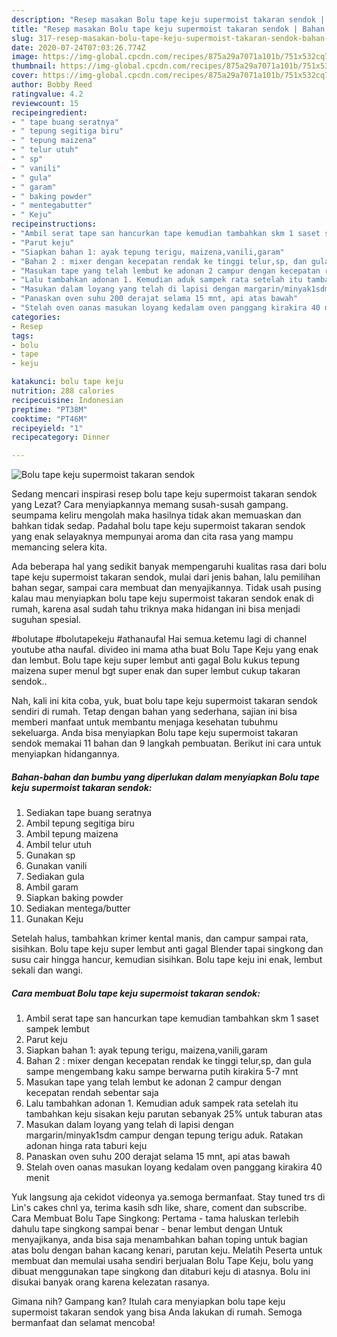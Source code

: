 ```yaml
---
description: "Resep masakan Bolu tape keju supermoist takaran sendok | Bahan Membuat Bolu tape keju supermoist takaran sendok Yang Menggugah Selera"
title: "Resep masakan Bolu tape keju supermoist takaran sendok | Bahan Membuat Bolu tape keju supermoist takaran sendok Yang Menggugah Selera"
slug: 317-resep-masakan-bolu-tape-keju-supermoist-takaran-sendok-bahan-membuat-bolu-tape-keju-supermoist-takaran-sendok-yang-menggugah-selera
date: 2020-07-24T07:03:26.774Z
image: https://img-global.cpcdn.com/recipes/875a29a7071a101b/751x532cq70/bolu-tape-keju-supermoist-takaran-sendok-foto-resep-utama.jpg
thumbnail: https://img-global.cpcdn.com/recipes/875a29a7071a101b/751x532cq70/bolu-tape-keju-supermoist-takaran-sendok-foto-resep-utama.jpg
cover: https://img-global.cpcdn.com/recipes/875a29a7071a101b/751x532cq70/bolu-tape-keju-supermoist-takaran-sendok-foto-resep-utama.jpg
author: Bobby Reed
ratingvalue: 4.2
reviewcount: 15
recipeingredient:
- " tape buang seratnya"
- " tepung segitiga biru"
- " tepung maizena"
- " telur utuh"
- " sp"
- " vanili"
- " gula"
- " garam"
- " baking powder"
- " mentegabutter"
- " Keju"
recipeinstructions:
- "Ambil serat tape san hancurkan tape kemudian tambahkan skm 1 saset sampek lembut"
- "Parut keju"
- "Siapkan bahan 1: ayak tepung terigu, maizena,vanili,garam"
- "Bahan 2 : mixer dengan kecepatan rendak ke tinggi telur,sp, dan gula sampe mengembang kaku sampe berwarna putih kirakira 5-7 mnt"
- "Masukan tape yang telah lembut ke adonan 2 campur dengan kecepatan rendah sebentar saja"
- "Lalu tambahkan adonan 1. Kemudian aduk sampek rata setelah itu tambahkan keju sisakan keju parutan sebanyak 25% untuk taburan atas"
- "Masukan dalam loyang yang telah di lapisi dengan margarin/minyak1sdm campur dengan tepung terigu aduk. Ratakan adonan hinga rata taburi keju"
- "Panaskan oven suhu 200 derajat selama 15 mnt, api atas bawah"
- "Stelah oven oanas masukan loyang kedalam oven panggang kirakira 40 menit"
categories:
- Resep
tags:
- bolu
- tape
- keju

katakunci: bolu tape keju 
nutrition: 288 calories
recipecuisine: Indonesian
preptime: "PT38M"
cooktime: "PT46M"
recipeyield: "1"
recipecategory: Dinner

---
```



![Bolu tape keju supermoist takaran sendok](https://img-global.cpcdn.com/recipes/875a29a7071a101b/751x532cq70/bolu-tape-keju-supermoist-takaran-sendok-foto-resep-utama.jpg)

Sedang mencari inspirasi resep bolu tape keju supermoist takaran sendok yang Lezat? Cara menyiapkannya memang susah-susah gampang. seumpama keliru mengolah maka hasilnya tidak akan memuaskan dan bahkan tidak sedap. Padahal bolu tape keju supermoist takaran sendok yang enak selayaknya mempunyai aroma dan cita rasa yang mampu memancing selera kita.

Ada beberapa hal yang sedikit banyak mempengaruhi kualitas rasa dari bolu tape keju supermoist takaran sendok, mulai dari jenis bahan, lalu pemilihan bahan segar, sampai cara membuat dan menyajikannya. Tidak usah pusing kalau mau menyiapkan bolu tape keju supermoist takaran sendok enak di rumah, karena asal sudah tahu triknya maka hidangan ini bisa menjadi suguhan spesial.

#bolutape #bolutapekeju #athanaufal Hai semua.ketemu lagi di channel youtube atha naufal. divideo ini mama atha buat Bolu Tape Keju yang enak dan lembut. Bolu tape keju super lembut anti gagal Bolu kukus tepung maizena super menul bgt super enak dan super lembut cukup takaran sendok..


Nah, kali ini kita coba, yuk, buat bolu tape keju supermoist takaran sendok sendiri di rumah. Tetap dengan bahan yang sederhana, sajian ini bisa memberi manfaat untuk membantu menjaga kesehatan tubuhmu sekeluarga. Anda bisa menyiapkan Bolu tape keju supermoist takaran sendok memakai 11 bahan dan 9 langkah pembuatan. Berikut ini cara untuk menyiapkan hidangannya.

<!--inarticleads1-->

##### Bahan-bahan dan bumbu yang diperlukan dalam menyiapkan Bolu tape keju supermoist takaran sendok:

1. Sediakan  tape buang seratnya
1. Ambil  tepung segitiga biru
1. Ambil  tepung maizena
1. Ambil  telur utuh
1. Gunakan  sp
1. Gunakan  vanili
1. Sediakan  gula
1. Ambil  garam
1. Siapkan  baking powder
1. Sediakan  mentega/butter
1. Gunakan  Keju


Setelah halus, tambahkan krimer kental manis, dan campur sampai rata, sisihkan. Bolu tape keju super lembut anti gagal Blender tapai singkong dan susu cair hingga hancur, kemudian sisihkan. Bolu tape keju ini enak, lembut sekali dan wangi. 

<!--inarticleads2-->

##### Cara membuat Bolu tape keju supermoist takaran sendok:

1. Ambil serat tape san hancurkan tape kemudian tambahkan skm 1 saset sampek lembut
1. Parut keju
1. Siapkan bahan 1: ayak tepung terigu, maizena,vanili,garam
1. Bahan 2 : mixer dengan kecepatan rendak ke tinggi telur,sp, dan gula sampe mengembang kaku sampe berwarna putih kirakira 5-7 mnt
1. Masukan tape yang telah lembut ke adonan 2 campur dengan kecepatan rendah sebentar saja
1. Lalu tambahkan adonan 1. Kemudian aduk sampek rata setelah itu tambahkan keju sisakan keju parutan sebanyak 25% untuk taburan atas
1. Masukan dalam loyang yang telah di lapisi dengan margarin/minyak1sdm campur dengan tepung terigu aduk. Ratakan adonan hinga rata taburi keju
1. Panaskan oven suhu 200 derajat selama 15 mnt, api atas bawah
1. Stelah oven oanas masukan loyang kedalam oven panggang kirakira 40 menit


Yuk langsung aja cekidot videonya ya.semoga bermanfaat. Stay tuned trs di Lin&#39;s cakes chnl ya, terima kasih sdh like, share, coment dan subscribe. Cara Membuat Bolu Tape Singkong: Pertama - tama haluskan terlebih dahulu tape singkong sampai benar - benar lembut dengan Untuk menyajikanya, anda bisa saja menambahkan bahan toping untuk bagian atas bolu dengan bahan kacang kenari, parutan keju. Melatih Peserta untuk membuat dan memulai usaha sendiri berjualan Bolu Tape Keju, bolu yang dibuat menggunakan tape singkong dan ditaburi keju di atasnya. Bolu ini disukai banyak orang karena kelezatan rasanya. 

Gimana nih? Gampang kan? Itulah cara menyiapkan bolu tape keju supermoist takaran sendok yang bisa Anda lakukan di rumah. Semoga bermanfaat dan selamat mencoba!
